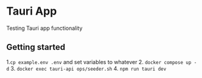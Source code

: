 # Tauri App
Testing Tauri app functionality

## Getting started
1.`cp example.env .env` and set variables to whatever
2. `docker compose up -d`
3. `docker exec tauri-api ops/seeder.sh`
4. `npm run tauri dev`
